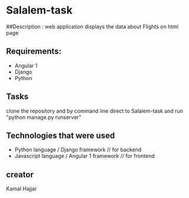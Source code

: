 # Salalem-task

##Description : web application displays the data about Flights on html page

## Requirements:

- Angular 1
- Django 
- Python


## Tasks

clone the repository and by command line direct to Salalem-task and run "python manage.py runserver"

## Technologies that were used 
- Python language / Django framework              // for backend
- Javascript language / Angular 1 framework      // for frontend

## creator
Kamal Hajjar
